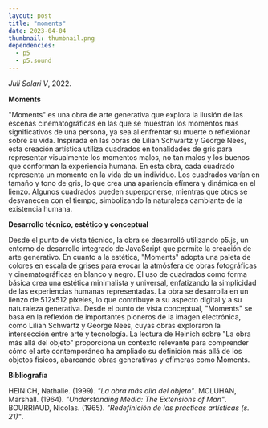 ```yaml
---
layout: post
title: "moments"
date: 2023-04-04
thumbnail: thumbnail.png
dependencies:
  - p5
  - p5.sound
---
```


<div id="div-sketch">
  <script type="text/javascript" src="sketch.js"></script>
</div>

_Juli Solari V_, 2022.

**Moments**

"Moments" es una obra de arte generativa que explora la ilusión de las escenas cinematográficas en las que se muestran los momentos más significativos de una persona, ya sea al enfrentar su muerte o reflexionar sobre su vida. Inspirada en las obras de Lilian Schwartz y George Nees, esta creación artística utiliza cuadrados en tonalidades de gris para representar visualmente los momentos malos, no tan malos y los buenos que conforman la experiencia humana. En esta obra, cada cuadrado representa un momento en la vida de un individuo. Los cuadrados varían en tamaño y tono de gris, lo que crea una apariencia efímera y dinámica en el lienzo. Algunos cuadrados pueden superponerse, mientras que otros se desvanecen con el tiempo, simbolizando la naturaleza cambiante de la existencia humana.

**Desarrollo técnico, estético y conceptual**

Desde el punto de vista técnico, la obra se desarrolló utilizando p5.js, un entorno de desarrollo integrado de JavaScript que permite la creación de arte generativo. 
En cuanto a la estética, "Moments" adopta una paleta de colores en escala de grises para evocar la atmósfera de obras fotográficas y cinematográficas en blanco y negro. El uso de cuadrados como forma básica crea una estética minimalista y universal, enfatizando la simplicidad de las experiencias humanas representadas. La obra se desarrolla en un lienzo de 512x512 píxeles, lo que contribuye a su aspecto digital y a su naturaleza generativa. Desde el punto de vista conceptual, "Moments" se basa en la reflexión de importantes pioneros de la imagen electrónica, como Lilian Schwartz  y George Nees, cuyas obras exploraron la intersección entre arte y tecnología. La lectura de Heinich sobre "La obra más allá del objeto" proporciona  un contexto relevante para comprender cómo el arte contemporáneo ha ampliado su definición más allá de los objetos físicos, abarcando obras generativas y efímeras como Moments.

**Bibliografía**

HEINICH, Nathalie. (1999). _"La obra más alla del objeto"_.
MCLUHAN, Marshall. (1964). _"Understanding Media: The Extensions of Man"_.
BOURRIAUD, Nicolas. (1965). _"Redefinición de las prácticas artísticas (s. 21)"_.